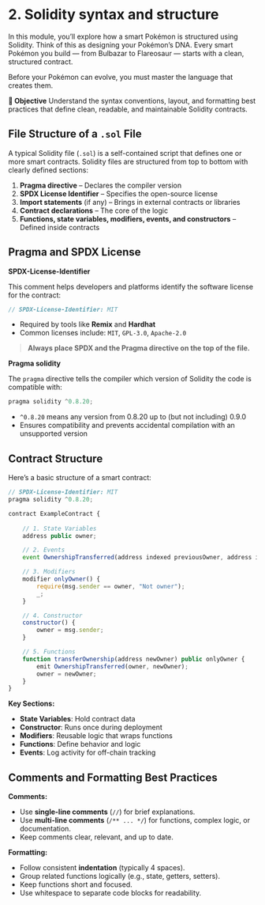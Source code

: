 # 2. Solidity syntax and structure

In this module, you’ll explore how a smart Pokémon is structured using Solidity. Think of this as designing your Pokémon’s DNA. Every smart Pokémon you build — from Bulbazar to Flareosaur — starts with a clean, structured contract.

Before your Pokémon can evolve, you must master the language that creates them.

**🎯 Objective**
Understand the syntax conventions, layout, and formatting best practices that define clean, readable, and maintainable Solidity contracts.
##  File Structure of a `.sol` File
A typical Solidity file (`.sol`) is a self-contained script that defines one or more smart contracts. Solidity files are structured from top to bottom with clearly defined sections:

1.  **Pragma directive** – Declares the compiler version
2.  **SPDX License Identifier** – Specifies the open-source license
3.  **Import statements** (if any) – Brings in external contracts or libraries
4.  **Contract declarations** – The core of the logic
5.  **Functions, state variables, modifiers, events, and constructors** – Defined inside contracts

## Pragma and SPDX License

**SPDX-License-Identifier**

This comment helps developers and platforms identify the software license for the contract:

```jsx
// SPDX-License-Identifier: MIT
```

-   Required by tools like **Remix** and **Hardhat**
-   Common licenses include: `MIT`, `GPL-3.0`, `Apache-2.0`

> **Always place SPDX and the Pragma directive on the top of the file.**


**Pragma solidity**

The `pragma` directive tells the compiler which version of Solidity the code is compatible with:

```jsx
pragma solidity ^0.8.20;
```

-   `^0.8.20` means any version from 0.8.20 up to (but not including) 0.9.0
-   Ensures compatibility and prevents accidental compilation with an unsupported version


## Contract Structure
Here’s a basic structure of a smart contract:
```jsx
// SPDX-License-Identifier: MIT
pragma solidity ^0.8.20;

contract ExampleContract {
    
    // 1. State Variables
    address public owner;

    // 2. Events
    event OwnershipTransferred(address indexed previousOwner, address indexed newOwner);

    // 3. Modifiers
    modifier onlyOwner() {
        require(msg.sender == owner, "Not owner");
        _;
    }

    // 4. Constructor
    constructor() {
        owner = msg.sender;
    }

    // 5. Functions
    function transferOwnership(address newOwner) public onlyOwner {
        emit OwnershipTransferred(owner, newOwner);
        owner = newOwner;
    }
}

```

**Key Sections:**
-   **State Variables**: Hold contract data
-   **Constructor**: Runs once during deployment
-   **Modifiers**: Reusable logic that wraps functions
-   **Functions**: Define behavior and logic
-   **Events**: Log activity for off-chain tracking 


## Comments and Formatting Best Practices
**Comments:**

-   Use **single-line comments** (`//`) for brief explanations.
-   Use **multi-line comments** (`/** ... */`) for functions, complex logic, or documentation.
-   Keep comments clear, relevant, and up to date.

**Formatting:**

-   Follow consistent **indentation** (typically 4 spaces).
-   Group related functions logically (e.g., state, getters, setters).
-   Keep functions short and focused.
-   Use whitespace to separate code blocks for readability.
